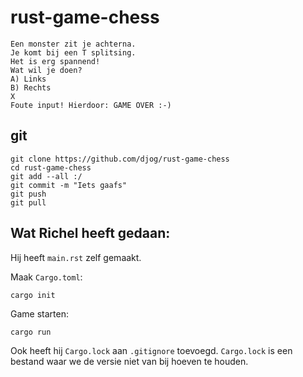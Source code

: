# rust-game-chess

```
Een monster zit je achterna.
Je komt bij een T splitsing.
Het is erg spannend!
Wat wil je doen?
A) Links
B) Rechts
X
Foute input! Hierdoor: GAME OVER :-)
```


## git

```
git clone https://github.com/djog/rust-game-chess
cd rust-game-chess
git add --all :/
git commit -m "Iets gaafs"
git push
git pull
```

## Wat Richel heeft gedaan:

Hij heeft `main.rst` zelf gemaakt.

Maak `Cargo.toml`:

```
cargo init
```

Game starten:

```
cargo run
```

Ook heeft hij `Cargo.lock` aan `.gitignore` toevoegd. `Cargo.lock`
is een bestand waar we de versie niet van bij hoeven te houden.

